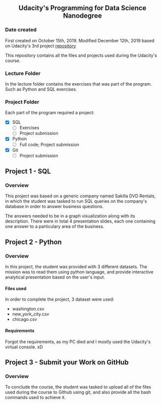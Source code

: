 
## <p align="center"> Udacity's Programming for Data Science Nanodegree </p>

### Date created
First created on October 15th, 2019. Modified December 12th, 2019 based on Udacity's 3rd project [repository](https://github.com/udacity/pdsnd_github/blob/master/README.md)

This repository contains all the files and projects used during the Udacity's course.

### Lecture Folder
In the lecture folder contains the exercises that was part of the program. Such as Python and SQL exercises.

### Project Folder
Each part of the program required a project: 
- [x] SQL
    - [ ] Exercises
    - [ ] Project submission
- [x] Python
    - [ ] Full code; Project submission
- [x] Git
    - [ ] Project submission

## Project 1 - SQL

### Overview
This project was based on a generic company named Sakilla DVD Rentals, in which the student was tasked to run SQL queries on the company's database in order to answer business questions. 

The answers needed to be in a graph visualization along with its description. There were in total 4 presentation slides, each one containing one answer to a particulary area of the business.

## Project 2 - Python

### Overview
In this project, the student was provided with 3 different datasets. 
The mission was to read them using python language, and provide interactive analytical presentation based on the user's input.

#### Files used
In order to complete the project, 3 dataset were used:
 
* washington.csv
* new_york_city.csv
* chicago.csv

#### Requirements
Forgot the requirements, as my PC died and I mostly used the Udacity's virtual console. xD

## Project 3 - Submit your Work on GitHub

### Overview
To conclude the course, the student was tasked to upload all of the files used during the course to Github using git, and also provide all the bash commands used to achieve it.